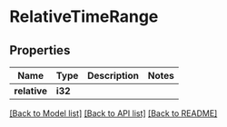 # RelativeTimeRange

## Properties

Name | Type | Description | Notes
------------ | ------------- | ------------- | -------------
**relative** | **i32** |  | 

[[Back to Model list]](../README.md#documentation-for-models) [[Back to API list]](../README.md#documentation-for-api-endpoints) [[Back to README]](../README.md)


